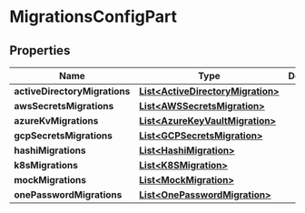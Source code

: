 

# MigrationsConfigPart

## Properties

Name | Type | Description | Notes
------------ | ------------- | ------------- | -------------
**activeDirectoryMigrations** | [**List&lt;ActiveDirectoryMigration&gt;**](ActiveDirectoryMigration.md) |  |  [optional]
**awsSecretsMigrations** | [**List&lt;AWSSecretsMigration&gt;**](AWSSecretsMigration.md) |  |  [optional]
**azureKvMigrations** | [**List&lt;AzureKeyVaultMigration&gt;**](AzureKeyVaultMigration.md) |  |  [optional]
**gcpSecretsMigrations** | [**List&lt;GCPSecretsMigration&gt;**](GCPSecretsMigration.md) |  |  [optional]
**hashiMigrations** | [**List&lt;HashiMigration&gt;**](HashiMigration.md) |  |  [optional]
**k8sMigrations** | [**List&lt;K8SMigration&gt;**](K8SMigration.md) |  |  [optional]
**mockMigrations** | [**List&lt;MockMigration&gt;**](MockMigration.md) |  |  [optional]
**onePasswordMigrations** | [**List&lt;OnePasswordMigration&gt;**](OnePasswordMigration.md) |  |  [optional]




